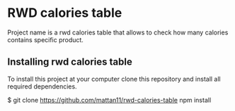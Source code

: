 # RWD calories table
Project name is a rwd calories table that allows to check how many calories contains specific product. 


## Installing rwd calories table
To install this project at your computer clone this repository and install all required dependencies.

$ git clone https://github.com/mattan11/rwd-calories-table
npm install


